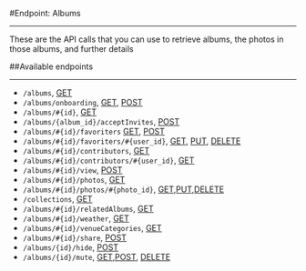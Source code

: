  #Endpoint: Albums
***

These are the API calls that you can use to retrieve albums, the photos in those albums, and further details



##Available endpoints
***

* `/albums`, [GET](albums/GET_albums.md#files)
* `/albums/onboarding`, [GET](albums/GET_albums_onboarding.md#files), [POST](albums/POST_albums_onboarding.md#files)
* `/albums/#{id}`, [GET](albums/GET_albums_id.md#files)
* `/albums/{album_id}/acceptInvites`, [POST](albums/POST_albums_id_accept_invites.md#files)
* `/albums/#{id}/favoriters` [GET](albums/GET_albums_id_likers.md#files), [POST](albums/POST_albums_id_likers.md#files)
* `/albums/#{id}/favoriters/#{user_id}`, [GET](albums/GET_albums_id_favoriters_id.md#files), [PUT](albums/PUT_albums_id_favoriters_id.md#files), [DELETE](albums/DELETE_albums_id_favoriters_id.md#files)
* `/albums/#{id}/contributors`, [GET](albums/GET_albums_id_contributors.md#files)
* `/albums/#{id}/contributors/#{user_id}`, [GET](albums/GET_albums_id_contributors_id.md#files)
* `/albums/#{id}/view`, [POST](albums/POST_albums_id_view.md#files)
* `/albums/#{id}/photos`, [GET](albums/GET_albums_id_photos.md#files)
* `/albums/#{id}/photos/#{photo_id}`, [GET](albums/GET_albums_id_photos_id.md#files),[PUT](albums/PUT_albums_id_photos_id.md#files),[DELETE](albums/DELETE_albums_id_photos_id.md#files)
* `/collections`, [GET](albums/GET_albums_id_collections.md#files)
* `/albums/#{id}/relatedAlbums`, [GET](albums/GET_albums_id_related_albums.md#files)
* `/albums/#{id}/weather`, [GET](albums/GET_albums_id_weather.md#files)
* `/albums/#{id}/venueCategories`, [GET](albums/GET_albums_id_venue_categories.md#files)
* `/albums/#{id}/share`, [POST](albums/POST_albums_id_share.md#files)
* `/albums/{id}/hide`, [POST](albums/POST_albums_id_hide.md#files)
* `/albums/{id}/mute`, [GET](albums/GET_albums_id_mute.md#files),[POST](albums/POST_albums_id_mute.md#files), [DELETE](albums/DELETE_albums_id_mute.md#files)



